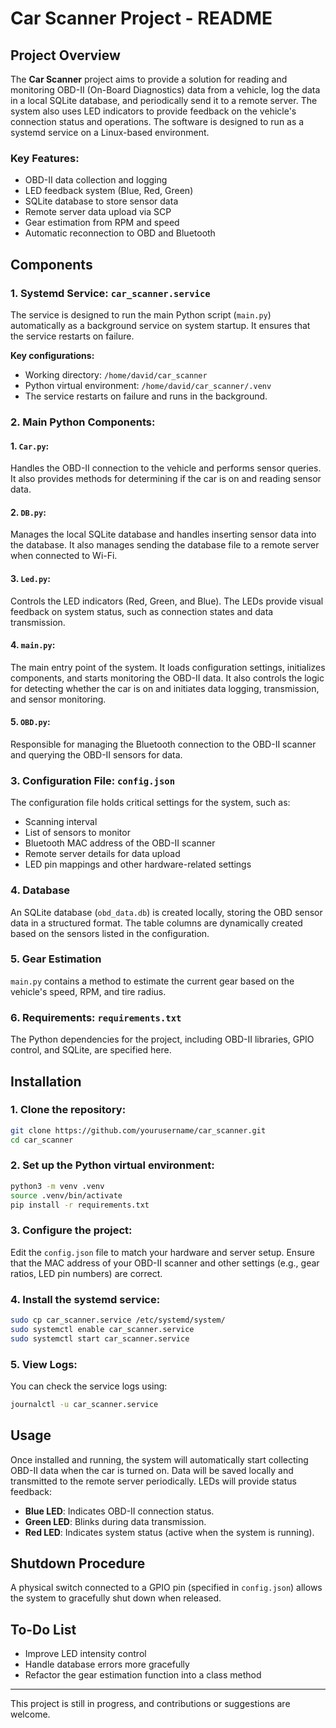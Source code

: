 # Car Scanner Project - README

## Project Overview

The **Car Scanner** project aims to provide a solution for reading and monitoring OBD-II (On-Board Diagnostics) data from a vehicle, log the data in a local SQLite database, and periodically send it to a remote server. The system also uses LED indicators to provide feedback on the vehicle's connection status and operations. The software is designed to run as a systemd service on a Linux-based environment.

### Key Features:
- OBD-II data collection and logging
- LED feedback system (Blue, Red, Green)
- SQLite database to store sensor data
- Remote server data upload via SCP
- Gear estimation from RPM and speed
- Automatic reconnection to OBD and Bluetooth

## Components

### 1. **Systemd Service: `car_scanner.service`**
The service is designed to run the main Python script (`main.py`) automatically as a background service on system startup. It ensures that the service restarts on failure.

**Key configurations:**
- Working directory: `/home/david/car_scanner`
- Python virtual environment: `/home/david/car_scanner/.venv`
- The service restarts on failure and runs in the background.

### 2. **Main Python Components:**
#### 1. `Car.py`:
Handles the OBD-II connection to the vehicle and performs sensor queries. It also provides methods for determining if the car is on and reading sensor data.

#### 2. `DB.py`:
Manages the local SQLite database and handles inserting sensor data into the database. It also manages sending the database file to a remote server when connected to Wi-Fi.

#### 3. `Led.py`:
Controls the LED indicators (Red, Green, and Blue). The LEDs provide visual feedback on system status, such as connection states and data transmission.

#### 4. `main.py`:
The main entry point of the system. It loads configuration settings, initializes components, and starts monitoring the OBD-II data. It also controls the logic for detecting whether the car is on and initiates data logging, transmission, and sensor monitoring.

#### 5. `OBD.py`:
Responsible for managing the Bluetooth connection to the OBD-II scanner and querying the OBD-II sensors for data.

### 3. **Configuration File: `config.json`**
The configuration file holds critical settings for the system, such as:
- Scanning interval
- List of sensors to monitor
- Bluetooth MAC address of the OBD-II scanner
- Remote server details for data upload
- LED pin mappings and other hardware-related settings

### 4. **Database**
An SQLite database (`obd_data.db`) is created locally, storing the OBD sensor data in a structured format. The table columns are dynamically created based on the sensors listed in the configuration.

### 5. **Gear Estimation**
`main.py` contains a method to estimate the current gear based on the vehicle's speed, RPM, and tire radius.

### 6. **Requirements: `requirements.txt`**
The Python dependencies for the project, including OBD-II libraries, GPIO control, and SQLite, are specified here.

## Installation

### 1. Clone the repository:
```bash
git clone https://github.com/yourusername/car_scanner.git
cd car_scanner
```

### 2. Set up the Python virtual environment:
```bash
python3 -m venv .venv
source .venv/bin/activate
pip install -r requirements.txt
```

### 3. Configure the project:
Edit the `config.json` file to match your hardware and server setup. Ensure that the MAC address of your OBD-II scanner and other settings (e.g., gear ratios, LED pin numbers) are correct.

### 4. Install the systemd service:
```bash
sudo cp car_scanner.service /etc/systemd/system/
sudo systemctl enable car_scanner.service
sudo systemctl start car_scanner.service
```

### 5. View Logs:
You can check the service logs using:
```bash
journalctl -u car_scanner.service
```

## Usage

Once installed and running, the system will automatically start collecting OBD-II data when the car is turned on. Data will be saved locally and transmitted to the remote server periodically. LEDs will provide status feedback:
- **Blue LED**: Indicates OBD-II connection status.
- **Green LED**: Blinks during data transmission.
- **Red LED**: Indicates system status (active when the system is running).

## Shutdown Procedure
A physical switch connected to a GPIO pin (specified in `config.json`) allows the system to gracefully shut down when released.

## To-Do List
- Improve LED intensity control
- Handle database errors more gracefully
- Refactor the gear estimation function into a class method

---

This project is still in progress, and contributions or suggestions are welcome.
<!--stackedit_data:
eyJoaXN0b3J5IjpbLTg0MDYwMDEwXX0=
-->